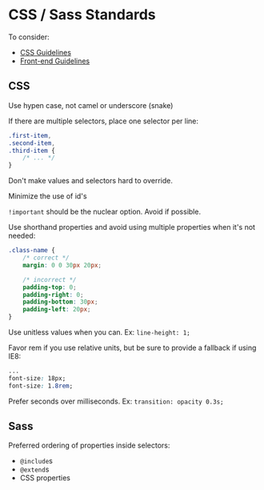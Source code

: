 # CSS / Sass Standards

To consider:
- [CSS Guidelines](http://cssguidelin.es/)
- [Front-end Guidelines](https://github.com/bendc/frontend-guidelines)

## CSS

Use hypen case, not camel or underscore (snake)

If there are multiple selectors, place one selector per line:

```css
.first-item,
.second-item,
.third-item {
	/* ... */
}
```

Don't make values and selectors hard to override.

Minimize the use of id's 

`!important` should be the nuclear option. Avoid if possible.

Use shorthand properties and avoid using multiple properties when it's not needed:

```css
.class-name {
 	/* correct */
	margin: 0 0 30px 20px;

	/* incorrect */
	padding-top: 0;
	padding-right: 0;
	padding-bottom: 30px;
	padding-left: 20px;
}
```

Use unitless values when you can. Ex: `line-height: 1;`

Favor rem if you use relative units, but be sure to provide a fallback if using IE8:
```css
...
font-size: 18px;
font-size: 1.8rem;

```

Prefer seconds over milliseconds. Ex: `transition: opacity 0.3s;`

## Sass

Preferred ordering of properties inside selectors:
- `@include`s
- `@extend`s
- CSS properties




